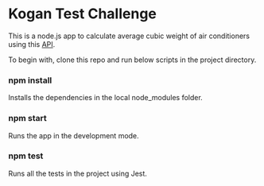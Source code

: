 # Kogan Test Challenge

This is a node.js app to calculate average cubic weight of air conditioners using this [API](http://wp8m3he1wt.s3-website-ap-southeast-2.amazonaws.com/api/products/1).

To begin with, clone this repo and run below scripts in the project directory.

### npm install
Installs the dependencies in the local node_modules folder.

### npm start
Runs the app in the development mode.

### npm test
Runs all the tests in the project using Jest.